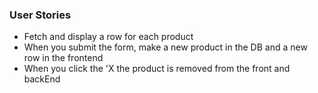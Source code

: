 ### User Stories
  - Fetch and display a row for each product
  - When you submit the form, make a new product in the DB and a new row in the frontend
  - When you click the 'X the product is removed from the front and backEnd

